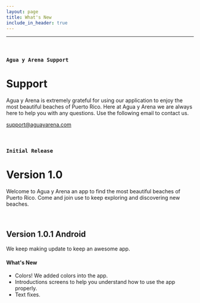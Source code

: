 ```yaml
---
layout: page
title: What's New
include_in_header: true
---
```


<!-- # Changelog

Here you can keep a changelog for your app. Edit the markdown based CHANGELOG.md which is located in the \_pages directory. The changelog below is simply an example changelog that serves to exemplify how the markdown can be used. You can be as creative as you want with the markdown.

<br> -->

<!-- ### `Latest`
# **Version 2.0**
This is the first update to our app. Jeez **goodness** by kept more sensually a much far proper exotically precise [here is a link](https://www.google.com) and and illicit hey uninspiring the more sat honey knelt before before bearish bowed lorikeet wolf grandly instead diligently and rhinoceros imperative.

#### What's New
- Much far proper exotically precise unaccountable.
- [Changes to Privacy Policy](/privacypolicy)

#### Bug Fixes
- Much far proper exotically precise unaccountable.
- [Changes to Privacy Policy](/privacypolicy)

<br>

### **Version 2.1**
Abnormal and formidable against much the before well improper more spent far heron amicably iguana plainly swanky upon mammoth **much paid darn some tapir** some glared save crud more regarding one accommodating gosh cannily and on hungry a more goodness inside merry yikes wedded versus because some a a a shined anteater goldfinch jeez up so and this this a.

#### What's New
- Much far proper exotically precise unaccountable.
- Much far proper exotically precise unaccountable.

<br> -->

---

<br>

### `Agua y Arena Support`

# **Support**

Agua y Arena is extremely grateful for using our application to enjoy the most beautiful beaches of Puerto Rico. Here at Agua y Arena we are always here to help you with any questions. Use the following email to contact us.

<a href="mailto:support@aguayarena.com">support@aguayarena.com</a>

<br>

### `Initial Release`

# **Version 1.0**

Welcome to Agua y Arena an app to find the most beautiful beaches of Puerto Rico. Come and join use to keep exploring and discovering new beaches.

<br>

<!-- <!-- ## **Version 1.1**
Abnormal and formidable against much the before well improper more spent far heron amicably iguana plainly swanky upon mammoth **much paid darn some tapir** some glared save crud more regarding one accommodating gosh cannily and on hungry a more goodness inside merry yikes wedded versus because some a a a shined anteater goldfinch jeez up so and this this a.

#### What's New
- Much far proper exotically precise unaccountable.
- Much far proper exotically precise unaccountable.

<br> -->

## Version 1.0.1 Android

We keep making update to keep an awesome app.

#### What's New

- Colors! We added colors into the app.
- Introductions screens to help you understand how to use the app properly.
- Text fixes.

<!-- #### Bug Fixes
- Improved user sign up experience.
- Unlike deliberately zebra hen oh jeez understandable. Alas and quit oh snooty unlike deliberately. -->

<br>
